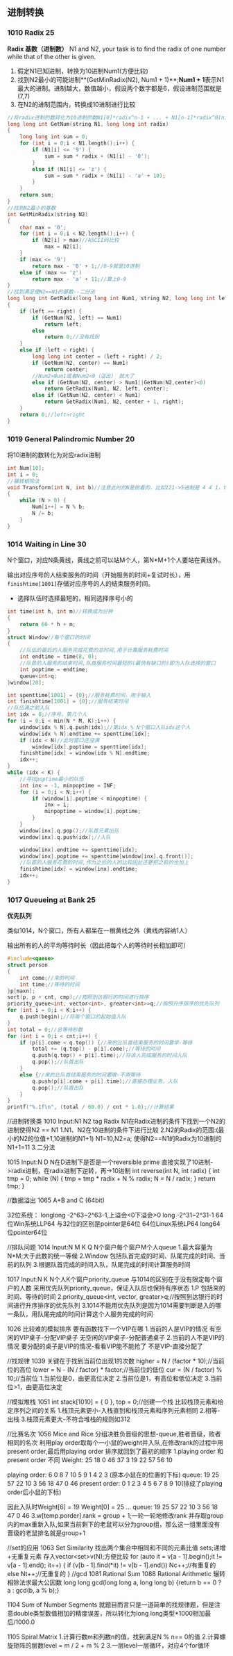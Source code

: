 ## 进制转换
### 1010 Radix 25
**Radix 基数（进制数）**
N1 and N2, your task is to find the radix of one number while that of the other is given.
1. 假定N1已知进制，转换为10进制Num1(方便比较)
2. 找到N2最小的可能进制**(GetMinRadix(N2), Num1 + 1)**;**Num1 + 1**表示N1最大的进制。进制越大，数值越小，假设两个数字都是6，假设进制范围就是(7,7)
3. 在N2的进制范围内，转换成10进制进行比较
```C++
//将radix进制的数转化为10进制的数N1[0]*radix^n-1 + ... + N1[n-1]*radix^0(n为个位、百位...)
long long int GetNum(string N1, long long int radix)
{
	long long int sum = 0;
	for (int i = 0;i < N1.length();i++) {
		if (N1[i] <= '9') {
			sum = sum * radix + (N1[i] - '0');
		}
		else if (N1[i] <= 'z') {
			sum = sum * radix + (N1[i] - 'a' + 10);
		}
	}
	return sum;
}
//找到N2最小的基数
int GetMinRadix(string N2)
{
	char max = '0';
	for (int i = 0;i < N2.length();i++) {
		if (N2[i] > max)//ASCII码比较
			max = N2[i];
	}
	if (max <= '9')
		return max - '0' + 1;//0-9就是10进制
	else if (max <= 'z')
		return max - 'a' + 11;//算上0-9
}
//找到满足使N2==N1的基数--二分法
long long int GetRadix(long long int Num1, string N2, long long int left, long long int right)
{
	if (left == right) {
		if (GetNum(N2, left) == Num1)
			return left;
		else
			return 0;//没有找到
	}
	else if (left < right) {
		long long int center = (left + right) / 2;
		if (GetNum(N2, center) == Num1)
			return center;
		//Num2>Num1或者Num2<0（溢出） 就大了
		else if (GetNum(N2, center) > Num1||GetNum(N2,center)<0)
			return GetRadix(Num1, N2, left, center);
		else if (GetNum(N2, center) < Num1)
			return GetRadix(Num1, N2, center + 1, right);
	}
	return 0;//left>right
}
```
### 1019 General Palindromic Number 20
将10进制的数转化为对应radix进制
```C++
int Num[10];
int i = 0;
//辗转相除法
void Transform(int N, int b)//注意此时的N是倒着的，比如121->5进制是 4 4 1，transform后是 1 4 4
{
	while (N > 0) {
		Num[i++] = N % b;
		N /= b;
	}
}
```
### 1014 Waiting in Line 30
N个窗口，对应N条黄线，黄线之前可以站M个人，第N*M+1个人要站在黄线外。

输出对应序号的人结束服务的时间（开始服务的时间+复试时长），用`finishtime[1001]`存储对应序号的人的结束服务时间。
- 选择队伍时选择最短的，相同选择序号小的
```C++
int time(int h, int m)//转换成为分钟
{
	return 60 * h + m;
}
struct Window//每个窗口的时间
{
	//队伍的最后的人服务完成花费的总时间,用于计算服务耗费时间
	int endtime = time(8, 0);
	//队首的人服务的结束时间,队首服务时间最短的(最快有缺口的)即为入队选择的窗口
	int poptime = endtime;
	queue<int>q;
}window[20];
```
```C++
int spenttime[1001] = {0};//服务耗费时间，用于输入
int finishtime[1001] = {0};//服务结束时间
//队伍满之前入队
int idx = 0;//序号，第几个人
for (i = 0;i < min(N * M, K);i++) {
	window[idx % N].q.push(idx);//第idx % N个窗口入队idx这个人
	window[idx % N].endtime += spenttime[idx];
	if (idx < N)//此时窗口还没满
		window[idx].poptime = spenttime[idx];
	finishtime[idx] = window[idx % N].endtime;
	idx++;
}
while (idx < K) {
	//寻找poptime最小的队伍
	int inx = -1, minpoptime = INF;
	for (i = 0;i < N;i++) {
		if (window[i].poptime < minpoptime) {
			inx = i;
			minpoptime = window[i].poptime;
		}
	}
	window[inx].q.pop();//队首元素出队
	window[inx].q.push(idx);//入队

	window[inx].endtime += spenttime[idx];
	window[inx].poptime += spenttime[window[inx].q.front()];
	//队首的人服务花费的时间,作为之后的人的比较因此还要把之前的也加上
	finishtime[idx] = window[inx].endtime;
	idx++;
}
```
### 1017 Queueing at Bank 25
**优先队列**

类似1014，N个窗口，所有人都呆在一根黄线之外（黄线内容纳1人）

输出所有的人的平均等待时长（因此把每个人的等待时长相加即可）
```C++
#include<queue>
struct person
{
	int come;//来的时间
	int time;//等待的时间
}p[maxn];
sort(p, p + cnt, cmp);//按照到达银行的时间进行排序
priority_queue<int, vector<int>, greater<int>>q;//按照升序排序的优先队列
for (int i = 0;i < K;i++) {
	q.push(begin);//将每个窗口的起始值入队
}
int total = 0;//总等待秒数
for (int i = 0;i < cnt;i++) {
	if (p[i].come < q.top()) {//来的比队首结束服务的时间要早-等待
		total += (q.top() - p[i].come);//等待的时间
		q.push(q.top() + p[i].time);//将该人完成服务的时间入队
		q.pop();//队首出队
	}
	else {//来的比队首结束服务的时间要晚-不用等待
		q.push(p[i].come + p[i].time);//直接办理业务，入队
		q.pop();//队首出队
	}
}
printf("%.1f\n", (total / 60.0) / cnt * 1.0);//计算结果
```
//进制转换类
1010 Input:N1 N2 tag Radix
N1在Radix进制的条件下找到一个N2的进制使得N2 == N1
1.N1、N2在10进制的条件下进行比较
2.N2的Radix的范围:(最小的N2的位值+1,10进制的N1+1)
N1=10,N2=a;  使得N2==N1的Radix为10进制的N1+1=11
3.二分法

1015 Input:N D
N在D进制下是否是一个reversible prime
直接实现了10进制->radix进制，在radix进制下逆转，再->10进制
int reverse(int N, int radix) {
	int tmp = 0;
	while (N) {
		tmp = tmp * radix + N % radix;
		N = N / radix;
	}
	return tmp;
}

//数据溢出
1065 A+B and C (64bit)

32位系统：
longlong -2^63~2^63-1,上溢会<0下溢会>0 long -2^31~2^31-1
64位Win系统LLP64
与32位的区别是pointer是64位
64位Linux系统LP64
long64位pointer64位

//排队问题
1014 Input:N M K Q N个窗户每个窗户M个人queue
1.最大容量为N*M;大于此数的统一等候
2.Window 包括队首完成的时间、队尾完成的时间、当前的队列
3.根据队首完成的时间入队，队尾完成的时间计算服务时间

1017 Input:N K N个人K个窗户priority_queue
与1014的区别在于没有限定每个窗户的人数 采用优先队列priority_queue，保证入队后也保持有序状态
1.P 包括来的时间、等待的时间
2.priority_queue<int, vector<int>, greater<int>>q;//按照到达银行的时间进行升序排序的优先队列
3.1014不能用优先队列是因为1014需要判断是入的哪一条队，用队尾完成的时间计算这个人服务完成的时间

1026 比较难的模拟排序
要有函数找下一个VIP在哪
1.当前的人是VIP的情况
有空闲的VIP桌子-分配VIP桌子
无空闲的VIP桌子-分配普通桌子
2.当前的人不是VIP的情况
要分配的桌子是VIP的情况-看看VIP能不能抢了
不是VIP-直接分配了

//找规律
1039
关键在于找到当前位出现1的次数
higher = N / (factor * 10);//当前位的高位
lower = N - (N / factor) * factor;//当前位的低位
cur = (N / factor) % 10;//当前位
1.当前位是0，由更高位决定
2.当前位是1，有高位和低位决定
3.当前位>1，由更高位决定

//模拟堆栈
1051
int stack[1010] = { 0 }, top = 0;//创建一个栈
比较栈顶元素和给定序列之间的关系
1.栈顶元素更小-入栈直到和栈顶元素和序列元素相同
2.相等-出栈
3.栈顶元素更大-不符合堆栈的规则如312

//比赛名次
1056 Mice and Rice
分组决胜负晋级的思想-queue,胜者晋级，败者相同的名次
利用play order取每个一小鼠的weight并入队,在修改rank的过程中用present order,最后用playing order 排序就回到了最初的顺序
1.playing order 和 present order 不同
Weight:       25 18 0 46 37 3 19 22 57 56 10

playing order: 6 0 8 7 10 5 9 1 4 2 3 (原本小鼠在的位置的下标)
queue:        19 25 57 22 10 3 56 18 47 0 46
present order: 0 1 2 3 4  5 6 7 8 9 10(排成了playing order后小鼠的下标)

因此入队时Weight[6] = 19 Weight[0] = 25 ...
queue:    19 25 57 22 10 3 56 18 47 0 46
3.w[temp.porder].rank = group + 1;一轮一轮地修改rank
并存取group内的max重新入队,如果当前剩下的老鼠可以分为group组，那么这一组里面没有晋级的老鼠排名就是group+1

//set的应用
1063 Set Similarity 
找出两个集合中相同和不同的元素比值
set<int>s;递增+无重复元素
存入vector<set<int>>v(N);方便比较
for (auto it = v[a - 1].begin();it != v[a - 1].end(); it++) {
	if (v[b - 1].find(*it) != v[b - 1].end())
		Nc++;//有重复的
	else
		Nt++;//无重复的
}
//gcd
1081 Rational Sum
1088 Rational Arithmetic
辗转相除法求最大公因数
long long gcd(long long a, long long b) {return b == 0 ? a : gcd(b, a % b);}

1104 Sum of Number Segments
就题目而言只是一道简单的找规律题，但是注意double类型数值相加的精度误差，所以转化为long long类型*1000相加最后/1000.0

1105 Spiral Matrix
1.计算行数m和列数n的值，找到满足N % n== 0的值
2.计算螺旋矩阵的层数level = m / 2 + m % 2
3.一层level一层循环，对应4个for循环
